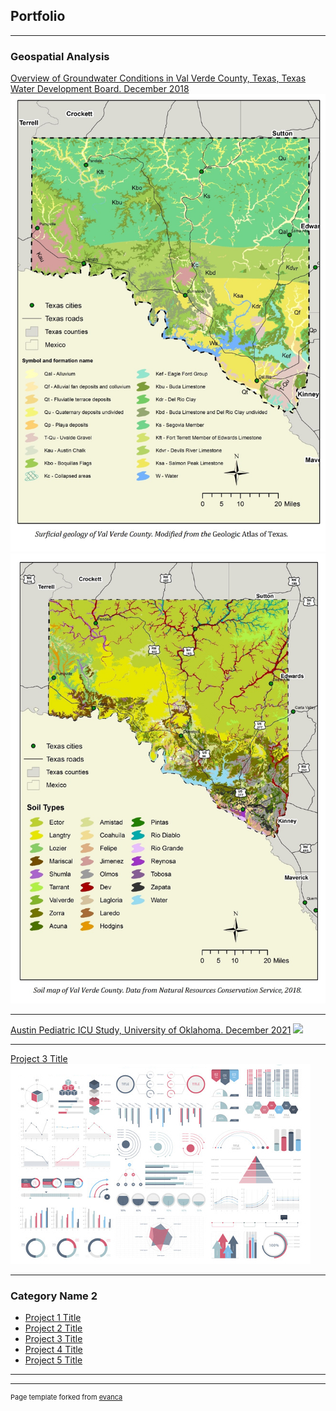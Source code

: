 ## Portfolio

---

### Geospatial Analysis

[Overview of
Groundwater Conditions in
Val Verde County,
Texas, Texas Water Development Board. December 2018](https://www.twdb.texas.gov/groundwater/special_projects/valverde/index.asp)
<img src="images/ValVerdeCo_GeoMap.jpg"/>
<img src="images/ValVerdeCo_SoilMap.jpg"/>

---
[Austin Pediatric ICU Study, University of Oklahoma. December 2021](https://storymaps.arcgis.com/stories/9938c4c9cac14ab8a85c5ce09f297829)
<img src="ICUStudy_ProposedSite.jpg"/>

---
[Project 3 Title](http://example.com/)
<img src="images/dummy_thumbnail.jpg?raw=true"/>

---

### Category Name 2

- [Project 1 Title](http://example.com/)
- [Project 2 Title](http://example.com/)
- [Project 3 Title](http://example.com/)
- [Project 4 Title](http://example.com/)
- [Project 5 Title](http://example.com/)

---




---
<p style="font-size:11px">Page template forked from <a href="https://github.com/evanca/quick-portfolio">evanca</a></p>
<!-- Remove above link if you don't want to attibute -->
